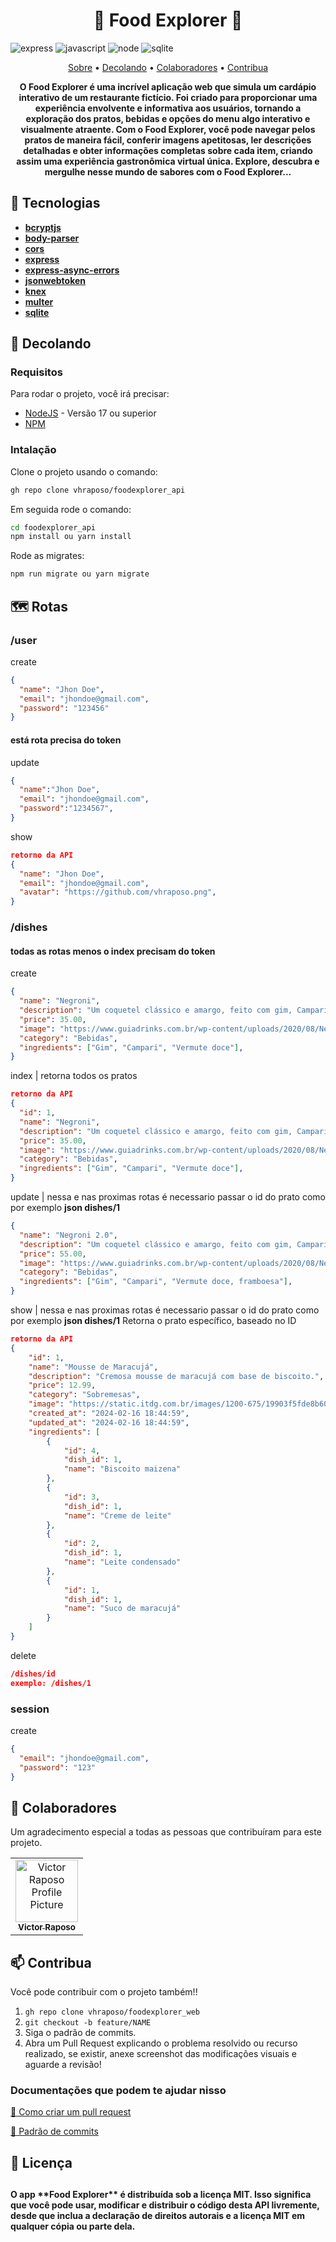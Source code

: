 [JAVASCRIPT__BADGE]: https://img.shields.io/badge/Javascript-000?style=for-the-badge&logo=javascript
[EXPRESS__BADGE]: https://img.shields.io/badge/express-005CFE?style=for-the-badge&logo=express
[NODE_BADGE]: https://img.shields.io/badge/Node.js-43853D?style=for-the-badge&logo=node.js&logoColor=white
[SQLITE_BADGE]: https://img.shields.io/badge/SQLite-07405E?style=for-the-badge&logo=sqlite&logoColor=white



<h1 align="center" style="font-weight: bold;">🍚 Food Explorer 🍚</h1>

![express][EXPRESS__BADGE]
![javascript][JAVASCRIPT__BADGE]
![node][NODE_BADGE]
![sqlite][SQLITE_BADGE]



<p align="center">
 <a href="#about">Sobre</a> • 
 <a href="#started">Decolando</a> • 
  <a href="#colab">Colaboradores</a> •
 <a href="#contribute">Contribua</a>
</p>

<p align="center">
  <b>O Food Explorer é uma incrível aplicação web que simula um cardápio interativo de um restaurante fictício. Foi criado para proporcionar uma experiência envolvente e informativa aos usuários, tornando a exploração dos pratos, bebidas e opções do menu algo interativo e visualmente atraente. Com o Food Explorer, você pode navegar pelos pratos de maneira fácil, conferir imagens apetitosas, ler descrições detalhadas e obter informações completas sobre cada item, criando assim uma experiência gastronômica virtual única. Explore, descubra e mergulhe nesse mundo de sabores com o Food Explorer...</b>
</p>


<h2 id="about">📌 Tecnologias</h2>

- [**bcryptjs**](https://www.npmjs.com/package/bcryptjs)
- [**body-parser**](https://www.npmjs.com/package/body-parser)
- [**cors**](https://www.npmjs.com/package/cors)
- [**express**](https://www.npmjs.com/package/express)
- [**express-async-errors**](https://www.npmjs.com/package/express-async-errors)
- [**jsonwebtoken**](https://www.npmjs.com/package/jsonwebtoken)
- [**knex**](https://www.npmjs.com/package/knex)
- [**multer**](https://www.npmjs.com/package/multer)
- [**sqlite**](https://www.npmjs.com/package/sqlite)



<h2 id="started">🚀 Decolando</h2>

<h3>Requisitos</h3>

Para rodar o projeto, você irá precisar:

- [NodeJS](https://nodejs.org/en) - Versão 17 ou superior
- [NPM](https://www.npmjs.com/)


<h3>Intalação </h3>

Clone o projeto usando o comando: 
```bash
gh repo clone vhraposo/foodexplorer_api
```

Em seguida rode o comando: 

```bash
cd foodexplorer_api
npm install ou yarn install
``````

Rode as migrates: 

```bash
npm run migrate ou yarn migrate
``````

<h2 id="routes">🗺️ Rotas</h2>

### /user

create
```json
{
  "name": "Jhon Doe",
  "email": "jhondoe@gmail.com",
  "password": "123456"
}
```

#### está rota precisa do token
update
```json
{
  "name":"Jhon Doe",
  "email": "jhondoe@gmail.com",
  "password":"1234567",
}
```

show
```json
retorno da API
{
  "name": "Jhon Doe",
  "email": "jhondoe@gmail.com",
  "avatar": "https://github.com/vhraposo.png",
}
```

### /dishes
#### todas as rotas menos o index precisam do token

create
```json
{
  "name": "Negroni",
  "description": "Um coquetel clássico e amargo, feito com gim, Campari e vermute doce.",
  "price": 35.00,
  "image": "https://www.guiadrinks.com.br/wp-content/uploads/2020/08/Negroni-768x512.jpg",
  "category": "Bebidas",
  "ingredients": ["Gim", "Campari", "Vermute doce"],
}
```

index | retorna todos os pratos
```json
retorno da API
{
  "id": 1,
  "name": "Negroni",
  "description": "Um coquetel clássico e amargo, feito com gim, Campari e vermute doce.",
  "price": 35.00,
  "image": "https://www.guiadrinks.com.br/wp-content/uploads/2020/08/Negroni-768x512.jpg",
  "category": "Bebidas",
  "ingredients": ["Gim", "Campari", "Vermute doce"],
}
```

update | nessa e nas proximas rotas é necessario passar o id do prato como por exemplo **json dishes/1**
```json
{
  "name": "Negroni 2.0",
  "description": "Um coquetel clássico e amargo, feito com gim, Campari e vermute doce.",
  "price": 55.00,
  "image": "https://www.guiadrinks.com.br/wp-content/uploads/2020/08/Negroni-768x512.jpg",
  "category": "Bebidas",
  "ingredients": ["Gim", "Campari", "Vermute doce, framboesa"],
}
```

show | nessa e nas proximas rotas é necessario passar o id do prato como por exemplo **json dishes/1**
Retorna o prato específico, baseado no ID

```json
retorno da API
{
	"id": 1,
	"name": "Mousse de Maracujá",
	"description": "Cremosa mousse de maracujá com base de biscoito.",
	"price": 12.99,
	"category": "Sobremesas",
	"image": "https://static.itdg.com.br/images/1200-675/19903f5fde8b603c472469725008fd1f/shutterstock-1907121220.jpg",
	"created_at": "2024-02-16 18:44:59",
	"updated_at": "2024-02-16 18:44:59",
	"ingredients": [
		{
			"id": 4,
			"dish_id": 1,
			"name": "Biscoito maizena"
		},
		{
			"id": 3,
			"dish_id": 1,
			"name": "Creme de leite"
		},
		{
			"id": 2,
			"dish_id": 1,
			"name": "Leite condensado"
		},
		{
			"id": 1,
			"dish_id": 1,
			"name": "Suco de maracujá"
		}
	]
}
```

delete
```json
/dishes/id
exemplo: /dishes/1

```
### session

create
```json
{
  "email": "jhondoe@gmail.com",
  "password": "123"
}
```


<h2 id="colab">🤝 Colaboradores</h2>

Um agradecimento especial a todas as pessoas que contribuíram para este projeto.
<table>
  <tr>
    <td align="center">
      <a href="#">
        <img src="https://avatars.githubusercontent.com/vhraposo" width="100px;" alt="Victor Raposo Profile Picture"/><br>
        <sub>
          <b>Victor Raposo</b>
        </sub>
      </a>
    </td>
  </tr>
</table>

<h2 id="contribute">📫 Contribua </h2>

Você pode contribuir com o projeto também!!

1. `gh repo clone vhraposo/foodexplorer_web`
2. `git checkout -b feature/NAME`
3. Siga o padrão de commits.
4. Abra um Pull Request explicando o problema resolvido ou recurso realizado, se existir, anexe screenshot das modificações visuais e aguarde a revisão!

<h3>Documentações que podem te ajudar nisso</h3>

[📝 Como criar um pull request](https://www.atlassian.com/br/git/tutorials/making-a-pull-request)

[💾 Padrão de commits](https://gist.github.com/joshbuchea/6f47e86d2510bce28f8e7f42ae84c716)

<h2>📄 Licença <h2>

<h4>O app **Food Explorer** é distribuída sob a licença MIT. Isso significa que você pode usar, modificar e distribuir o código desta API livremente, desde que inclua a declaração de direitos autorais e a licença MIT em qualquer cópia ou parte dela.</h4>